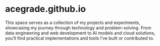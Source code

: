 # acegrade.github.io
This space serves as a collection of my projects and experiments, showcasing my journey through technology and problem-solving. From data engineering and web development to AI models and cloud solutions, you’ll find practical implementations and tools I’ve built or contributed to.
